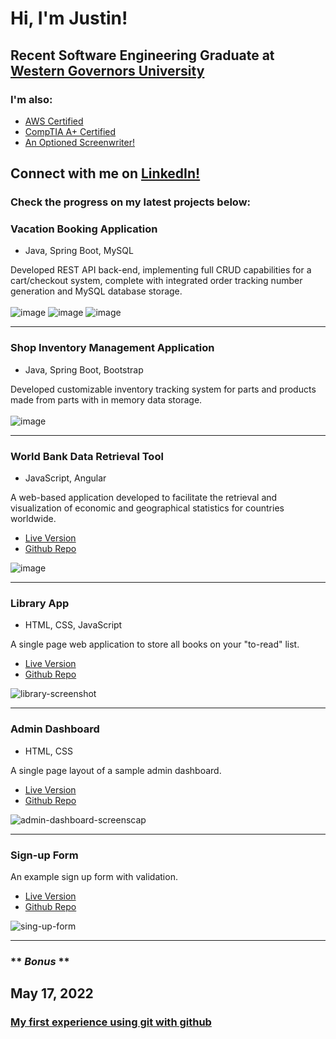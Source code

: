 # Hi, I'm Justin!

## Recent Software Engineering Graduate at [Western Governors University](https://www.wgu.edu/online-it-degrees/software-engineering-bachelors-program.html)

### I'm also:

* [AWS Certified](https://www.credly.com/badges/d94722e6-b71a-444f-8d31-ac2a269292bd/public_url)
* [CompTIA A+ Certified](https://www.credly.com/badges/220ceaa5-43f3-4d86-85c3-f52f123e89a4/public_url)
* [An Optioned Screenwriter!](https://www.hollywoodreporter.com/movies/movie-news/students-comedy-script-optioned-by-744947/)

## Connect with me on [LinkedIn!](https://www.linkedin.com/in/justin-zaager-70a28917a/)

### Check the progress on my latest projects below:

### Vacation Booking Application
* Java, Spring Boot, MySQL

Developed REST API back-end, implementing full CRUD capabilities for a cart/checkout system, complete with integrated order tracking number generation and MySQL database storage.
<br><br>
![image](https://github.com/jzaager/jzaager/assets/94499968/5ae139e7-b5ec-4fd8-8f76-de145d183459)
![image](https://github.com/jzaager/jzaager/assets/94499968/e3f1d73a-83ff-4238-9fa9-206dd2455647)
![image](https://github.com/jzaager/jzaager/assets/94499968/bf7dc4b6-c63f-479a-8777-ea7816e5585c)

<hr>


### Shop Inventory Management Application
* Java, Spring Boot, Bootstrap

Developed customizable inventory tracking system for parts and products made from parts with in memory data storage.
<br><br>
![image](https://github.com/jzaager/jzaager/assets/94499968/9a666ac0-673d-4389-933a-aaa5fa771683)

<hr>


### World Bank Data Retrieval Tool
* JavaScript, Angular

A web-based application developed to facilitate the retrieval and visualization of economic and geographical statistics for countries worldwide.

- [Live Version](https://jzaager.github.io/world-map/docs/)
- [Github Repo](https://github.com/jzaager/world-map/tree/main)

![image](https://github.com/jzaager/jzaager/assets/94499968/a606e932-2ff1-459a-a430-1b8d7d067c1b)

<hr/>


### Library App
* HTML, CSS, JavaScript
  
A single page web application to store all books on your "to-read" list.

- [Live Version](https://jzaager.github.io/library/)
- [Github Repo](https://github.com/jzaager/library)

![library-screenshot](https://user-images.githubusercontent.com/94499968/195086123-5582c043-348f-4831-b363-c62880cd20b0.png)

<hr/>


### Admin Dashboard
* HTML, CSS
  
A single page layout of a sample admin dashboard.

- [Live Version](https://jzaager.github.io/admin-dashboard/)
- [Github Repo](https://github.com/jzaager/admin-dashboard)

![admin-dashboard-screenscap](https://user-images.githubusercontent.com/94499968/195087933-0815549b-c3e7-4f6c-91c4-1e9ee1f4aa1b.png)

<hr/>

### Sign-up Form

An example sign up form with validation.

- [Live Version](https://jzaager.github.io/sign-up-form/)
- [Github Repo](https://github.com/jzaager/sign-up-form) 

![sing-up-form](https://user-images.githubusercontent.com/94499968/195156305-fe587fe4-bd8e-4678-ba97-d8d58fe47689.png)

<hr/>


###  ** *Bonus* ** 
## May 17, 2022

### [My first experience using git with github](https://github.com/jzaager/git_test)

